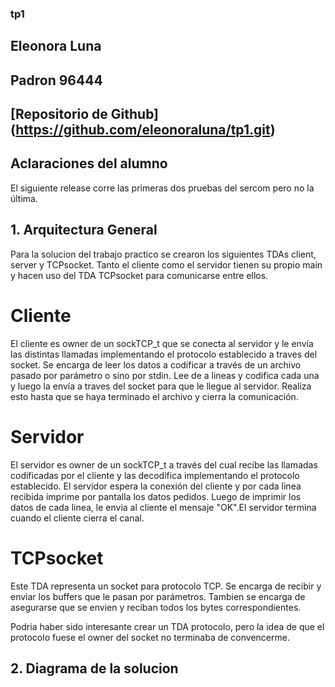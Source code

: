 ### tp1
## Eleonora Luna 
## Padron 96444

## [Repositorio de Github] (https://github.com/eleonoraluna/tp1.git)

## Aclaraciones del alumno
El siguiente release corre las primeras dos pruebas del sercom pero no la última.

## 1. Arquitectura General

Para la solucion del trabajo practico se crearon los siguientes TDAs client, server y TCPsocket.
Tanto el cliente como el servidor tienen su propio main y hacen uso del TDA TCPsocket para 
comunicarse entre ellos.

# Cliente

El cliente es owner de un sockTCP_t que se conecta al servidor y le envía las distintas
llamadas implementando el protocolo establecido a traves del socket.
Se encarga de leer los datos a codificar a través de un archivo pasado por parámetro o 
sino por stdin. Lee de a lineas y codifica cada una y luego la envía a traves del socket
para que le llegue al servidor. Realiza esto hasta que se haya terminado el archivo y
cierra la comunicación. 

# Servidor

El servidor es owner de un sockTCP_t a través del cual recibe las llamadas codificadas
por el cliente y las decodifica implementando el protocolo establecido.
El servidor espera la conexión del cliente y por cada linea recibida imprime por
pantalla los datos pedidos. Luego de imprimir los datos de cada linea, le envia al cliente 
el mensaje "OK".El servidor termina cuando el cliente cierra el canal.


# TCPsocket

Este TDA representa un socket para protocolo TCP. Se encarga de recibir y enviar los 
buffers que le pasan por parámetros. Tambien se encarga de asegurarse que se envien y 
reciban todos los bytes correspondientes.

Podria haber sido interesante crear un TDA protocolo, pero la idea de que el protocolo fuese 
el owner del socket no terminaba de convencerme. 


## 2. Diagrama de la solucion


